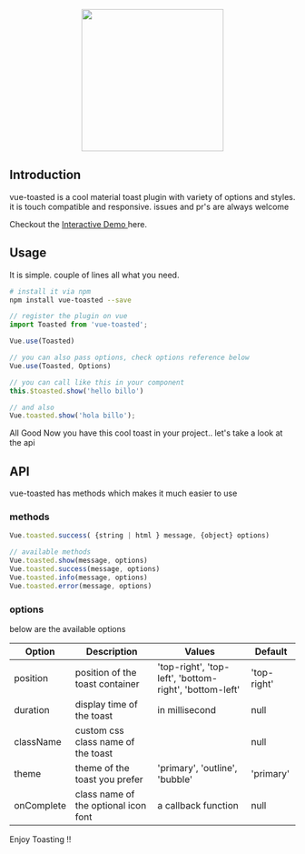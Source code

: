 <p align="center">
    <a href="https://github.com/shakee93/vue-toasted" target="_blank">
    <img width="250"src="https://freshpixl.com/vue-toasted.png?new">
    </a>
</p> 

## Introduction

vue-toasted is a cool material toast plugin with variety of options and styles. it is touch compatible and responsive.
issues and pr's are always welcome 

Checkout the <a target="_blank" href="https://shakee93.github.io/vue-toasted/"> Interactive Demo </a> here.

## Usage

It is simple. couple of lines all what you need.

```bash
# install it via npm
npm install vue-toasted --save
```
```javascript
// register the plugin on vue
import Toasted from 'vue-toasted';

Vue.use(Toasted)

// you can also pass options, check options reference below
Vue.use(Toasted, Options)

```

```javascript
// you can call like this in your component
this.$toasted.show('hello billo')

// and also
Vue.toasted.show('hola billo');
```

All Good Now you have this cool toast in your project.. let's take a look at the api

## API

vue-toasted has methods which makes it much easier to use

### methods

```javascript
Vue.toasted.success( {string | html } message, {object} options)

// available methods
Vue.toasted.show(message, options)
Vue.toasted.success(message, options)
Vue.toasted.info(message, options)
Vue.toasted.error(message, options)
```

### options

below are the available options

| Option    | Description                                    | Values                  | Default  |
|-----------|------------------------------------------------|-------------------------|----------|
| position  | position of the toast container    | 'top-right', 'top-left', 'bottom-right', 'bottom-left' | 'top-right' | 
| duration  | display time of the toast                      |    in millisecond        | null     |
| className | custom css class name of the toast                 |                         |   null       |
| theme | theme of the toast you prefer                       |    'primary', 'outline', 'bubble'                     |   'primary'       |
| onComplete | class name of the optional icon font          |    a callback function               |   null       |

Enjoy Toasting !!
